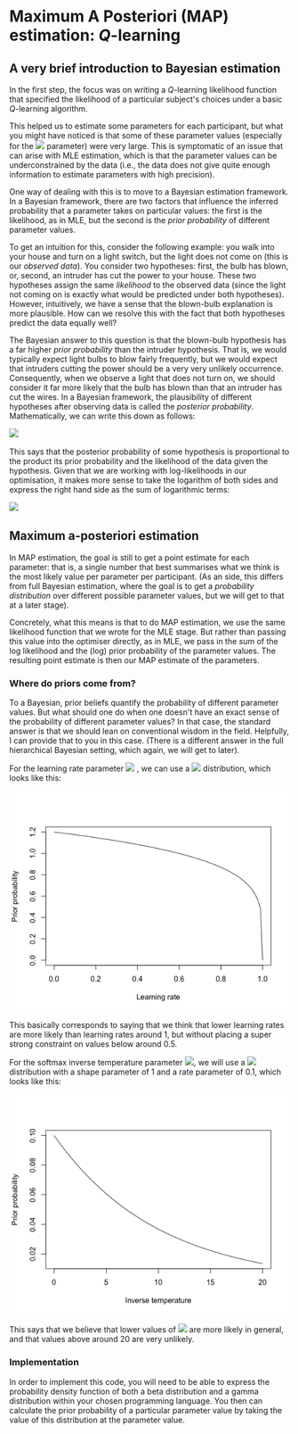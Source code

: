 # Maximum A Posteriori (MAP) estimation: *Q*-learning

## A very brief introduction to Bayesian estimation

In the first step, the focus was on writing a *Q*-learning likelihood function that specified the likelihood of a particular subject's choices under a basic *Q*-learning algorithm.

This helped us to estimate some parameters for each participant, but what you might have noticed is that some of these parameter values (especially for the <img src="https://latex.codecogs.com/gif.latex?\beta"/> parameter) were very large. This is symptomatic of an issue that can arise with MLE estimation, which is that the parameter values can be underconstrained by the data (i.e., the data does not give quite enough information to estimate parameters with high precision).

One way of dealing with this is to move to a Bayesian estimation framework. In a Bayesian framework, there are two factors that influence the inferred probability that a parameter takes on particular values: the first is the likelihood, as in MLE, but the second is the *prior probability* of different parameter values.

To get an intuition for this, consider the following example: you walk into your house and turn on a light switch, but the light does not come on (this is our *observed data*). You consider two hypotheses: first, the bulb has blown, or, second, an intruder has cut the power to your house. These two hypotheses assign the same *likelihood* to the observed data (since the light not coming on is exactly what would be predicted under both hypotheses). However, intuitively, we have a sense that the blown-bulb explanation is more plausible. How can we resolve this with the fact that both hypotheses predict the data equally well?

The Bayesian answer to this question is that the blown-bulb hypothesis has a far higher *prior probability* than the intruder hypothesis. That is, we would typically expect light bulbs to blow fairly frequently, but we would expect that intruders cutting the power should be a very very unlikely occurrence. Consequently, when we observe a light that does not turn on, we should consider it far more likely that the bulb has blown than that an intruder has cut the wires. In a Bayesian framework, the plausibility of different hypotheses after observing data is called the *posterior probability*. Mathematically, we can write this down as follows:

<img src="https://latex.codecogs.com/gif.latex?\text{Posterior}\propto\text{Prior}\times\text{Likelihood}"/>

This says that the posterior probability of some hypothesis is proportional to the product its prior probability and the likelihood of the data given the hypothesis. Given that we are working with log-likelihoods in our optimisation, it makes more sense to take the logarithm of both sides and express the right hand side as the sum of logarithmic terms:

<img src="https://latex.codecogs.com/gif.latex?\log(\text{Posterior})\propto\log(\text{Prior})+\log(\text{Likelihood})"/>

## Maximum a-posteriori estimation

In MAP estimation, the goal is still to get a point estimate for each parameter: that is, a single number that best summarises what we think is the most likely value per parameter per participant. (As an side, this differs from full Bayesian estimation, where the goal is to get a *probability distribution* over different possible parameter values, but we will get to that at a later stage).

Concretely, what this means is that to do MAP estimation, we use the same likelihood function that we wrote for the MLE stage. But rather than passing this value into the optimiser directly, as in MLE, we pass in the *sum* of the log likelihood and the (log) prior probability of the parameter values. The resulting point estimate is then our MAP estimate of the parameters.

### Where do priors come from?

To a Bayesian, prior beliefs quantify the probability of different parameter values. But what should one do when one doesn't have an exact sense of the probability of different parameter values? In that case, the standard answer is that we should lean on conventional wisdom in the field. Helpfully, I can provide that to you in this case. (There is a different answer in the full hierarchical Bayesian setting, which again, we will get to later).

For the learning rate parameter <img src="https://latex.codecogs.com/gif.latex?\eta"/> , we can use a <img src="https://latex.codecogs.com/gif.latex?\text{Beta(1,1.2)}"/> distribution, which looks like this:

<img src="img/eta_prior.png"/>

This basically corresponds to saying that we think that lower learning rates are more likely than learning rates around 1, but without placing a super strong constraint on values below around 0.5.

For the softmax inverse temperature parameter <img src="https://latex.codecogs.com/gif.latex?\beta"/>, we will use a <img src="https://latex.codecogs.com/gif.latex?\text{Gamma}"/> distribution with a shape parameter of 1 and a rate parameter of 0.1, which looks like this:

<img src="img/beta_prior.png"/>

This says that we believe that lower values of <img src="https://latex.codecogs.com/gif.latex?\beta"/> are more likely in general, and that values above around 20 are very unlikely.

### Implementation

In order to implement this code, you will need to be able to express the probability density function of both a beta distribution and a gamma distribution within your chosen programming language. You then can calculate the prior probability of a particular parameter value by taking the value of this distribution at the parameter value.
